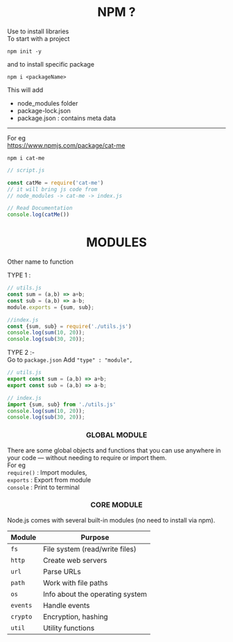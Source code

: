 # <center>NPM ?
Use to install libraries  
To start with a project

    npm init -y 

and to install specific package   

    npm i <packageName>

This will add
- node_modules folder
- package-lock.json
- package.json : contains meta data

---
For eg    
https://www.npmjs.com/package/cat-me

    npm i cat-me

```js
// script.js

const catMe = require('cat-me')
// it will bring js code from
// node_modules -> cat-me -> index.js

// Read Documentation
console.log(catMe())
```

# <center> MODULES
Other name to function

TYPE 1 : 
```js
// utils.js
const sum = (a,b) => a+b;
const sub = (a,b) => a-b;
module.exports = {sum, sub};
```
```js
//index.js
const {sum, sub} = require('./utils.js')
console.log(sum(10, 20));
console.log(sub(30, 20));
```

TYPE 2 :-  
Go to `package.json`
Add `"type" : "module",`
```js
// utils.js
export const sum = (a,b) => a+b;
export const sub = (a,b) => a-b;
```
```js
// index.js
import {sum, sub} from './utils.js'
console.log(sum(10, 20));
console.log(sub(30, 20));
```

### <CENTER>GLOBAL MODULE
There are some global objects and functions that you can use anywhere in your code — without needing to require or import them.  
For eg  
`require()` : Import modules,  
`exports`  : Export from module  
`console` : Print to terminal

### <CENTER>CORE MODULE
Node.js comes with several built-in modules (no need to install via npm).

| Module   | Purpose                         |
| -------- | ------------------------------- |
| `fs`     | File system (read/write files)  |
| `http`   | Create web servers              |
| `url`    | Parse URLs                      |
| `path`   | Work with file paths            |
| `os`     | Info about the operating system |
| `events` | Handle events                   |
| `crypto` | Encryption, hashing             |
| `util`   | Utility functions               |
